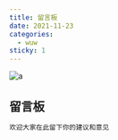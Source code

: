 ```yaml
---
title: 留言板
date: 2021-11-23
categories:
  - wuw
sticky: 1
---
```


![a](https://gitee.com/snowyan/image/raw/master/2021/202111231619699.png)

<!-- more -->

## 留言板

```bash
欢迎大家在此留下你的建议和意见
```

